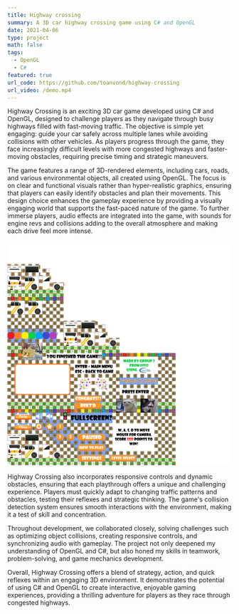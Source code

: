 ```yaml
---
title: Highway crossing
summary: A 3D car highway crossing game using C# and OpenGL
date: 2021-04-06
type: project
math: false
tags:
  - OpenGL
  - C#
featured: true
url_code: https://github.com/toanvond/highway-crossing
url_video: /demo.mp4
---
```


Highway Crossing is an exciting 3D car game developed using C# and OpenGL, designed to challenge players as they navigate through busy highways filled with fast-moving traffic. The objective is simple yet engaging: guide your car safely across multiple lanes while avoiding collisions with other vehicles. As players progress through the game, they face increasingly difficult levels with more congested highways and faster-moving obstacles, requiring precise timing and strategic maneuvers.

The game features a range of 3D-rendered elements, including cars, roads, and various environmental objects, all created using OpenGL. The focus is on clear and functional visuals rather than hyper-realistic graphics, ensuring that players can easily identify obstacles and plan their movements. This design choice enhances the gameplay experience by providing a visually engaging world that supports the fast-paced nature of the game. To further immerse players, audio effects are integrated into the game, with sounds for engine revs and collisions adding to the overall atmosphere and making each drive feel more intense.

![Texture](TEXTURE.png 'Texture')

Highway Crossing also incorporates responsive controls and dynamic obstacles, ensuring that each playthrough offers a unique and challenging experience. Players must quickly adapt to changing traffic patterns and obstacles, testing their reflexes and strategic thinking. The game's collision detection system ensures smooth interactions with the environment, making it a test of skill and concentration.

Throughout development, we collaborated closely, solving challenges such as optimizing object collisions, creating responsive controls, and synchronizing audio with gameplay. The project not only deepened my understanding of OpenGL and C#, but also honed my skills in teamwork, problem-solving, and game mechanics development.

Overall, Highway Crossing offers a blend of strategy, action, and quick reflexes within an engaging 3D environment. It demonstrates the potential of using C# and OpenGL to create interactive, enjoyable gaming experiences, providing a thrilling adventure for players as they race through congested highways.